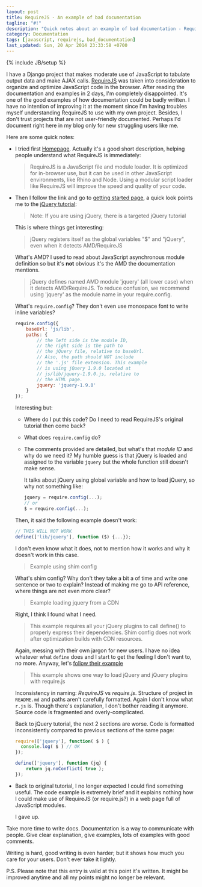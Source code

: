 ```yaml
---
layout: post
title: RequireJS - An example of bad documentation
tagline: "#!"
description: "Quick notes about an example of bad documentation - RequireJS"
category: Documentation
tags: [javascript, requirejs, bad_documentation]
last_updated: Sun, 20 Apr 2014 23:33:58 +0700
---
```

{% include JB/setup %}

I have a Django project that makes moderate use of JavaScript to tabulate
output data and make AJAX calls.  [RequireJS](http://requirejs.org) was taken
into consideration to organize and optimize JavaScript code in the browser.
After reading the documentation and examples in 2 days, I'm completely
disappointed.  It's one of the good examples of how documentation could be
badly written.  I have no intention of improving it at the moment since I'm
having troubles myself understanding RequireJS to use with my own project.
Besides, I don't trust projects that are not user-friendly documented.
Perhaps I'd document right here in my blog only for new struggling users like
me.

Here are some quick notes:

* I tried first [Homepage](http://requirejs.org/).  Actually it's a good short
  description, helping people understand what RequireJS is immediately:

  > RequireJS is a JavaScript file and module loader. It is optimized for
  > in-browser use, but it can be used in other JavaScript environments, like
  > Rhino and Node. Using a modular script loader like RequireJS will improve
  > the speed and quality of your code.

* Then I follow the link and go to
  [getting started page](http://requirejs.org/docs/start.html), a quick look
  points me to the [jQuery tutorial](http://requirejs.org/docs/jquery.html):

  > Note: If you are using jQuery, there is a targeted jQuery tutorial

  This is where things get interesting:

  > jQuery registers itself as the global variables "$" and "jQuery", even
  > when it detects AMD/RequireJS

  What's AMD?  I used to read about JavaScript asynchronous module definition
  so but it's **not** obvious it's the AMD the documentation mentions.

  > jQuery defines named AMD module 'jquery' (all lower case) when it detects
  > AMD/RequireJS. To reduce confusion, we recommend using 'jquery' as the
  > module name in your require.config.

  What's `require.config`?  They don't even use monospace font to write inline
  variables?

  ```javascript
  require.config({
      baseUrl: 'js/lib',
      paths: {
          // the left side is the module ID,
          // the right side is the path to
          // the jQuery file, relative to baseUrl.
          // Also, the path should NOT include
          // the '.js' file extension. This example
          // is using jQuery 1.9.0 located at
          // js/lib/jquery-1.9.0.js, relative to
          // the HTML page.
          jquery: 'jquery-1.9.0'
      }
  });
  ```

  Interesting but:

  * Where do I put this code?  Do I need to read RequireJS's original tutorial
    then come back?

  * What does `require.config` do?

  * The comments provided are detailed, but what's that *module ID* and why do
    we need it?  My humble guess is that jQuery is loaded and assigned to the
    variable `jquery` but the whole function still doesn't make sense.

    It talks about jQuery using global variable and how to load jQuery, so why
    not something like:

    ```javascript
    jquery = require.config(...);
    // or
    $ = require.config(...);
    ```

  Then, it said the following example doesn't work:

  ```javascript
  // THIS WILL NOT WORK
  define(['lib/jquery'], function ($) {...});
  ```

  I don't even know what it does, not to mention how it works and why it
  doesn't work in this case.

  > Example using shim config

  What's shim config?  Why don't they take a bit a of time and write one
  sentence or two to explain?  Instead of making me go to API reference, where
  things are not even more clear?

  > Example loading jquery from a CDN

  Right, I think I found what I need.

  > This example requires all your jQuery plugins to call define() to properly
  > express their dependencies. Shim config does not work after optimization
  > builds with CDN resources.

  Again, messing with their own jargon for new users.  I have no idea whatever
  what `define` does and I start to get the feeling I don't want to, no more.
  Anyway, let's
  [follow their example](https://github.com/requirejs/example-jquery-cdn)

  > This example shows one way to load jQuery and jQuery plugins with
  > require.js

  Inconsistency in naming: *RequireJS* vs *require.js*.  Structure of project
  in `README.md` and paths aren't carefully formatted.  Again I don't know
  what `r.js` is.  Though there's explanation, I don't bother reading it
  anymore.  Source code is fragmented and overly-complicated.

  Back to jQuery tutorial, the next 2 sections are worse.  Code is formatted
  inconsistently compared to previous sections of the same page:

  ```javascript
  require(['jquery'], function( $ ) {
    console.log( $ ) // OK
  });
  ```

  ```javascript
  define(['jquery'], function (jq) {
      return jq.noConflict( true );
  });
  ```

* Back to original tutorial, I no longer expected I could find something
  useful.  The code example is extremely brief and it explains nothing how I
  could make use of RequireJS (or require.js?) in a web page full of
  JavaScript modules.

  I gave up.

Take more time to write docs.  Documentation is a way to communicate with
people.  Give clear explanation, give examples, lots of examples with good
comments.

Writing is hard, good writing is even harder; but it shows how much you care
for your users.  Don't ever take it lightly.

P.S. Please note that this entry is valid at this point it's written.  It
might be improved anytime and all my points might no longer be relevant.
